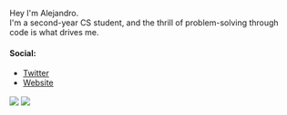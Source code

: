 Hey I'm Alejandro. <br>
I'm a second-year CS student, and the thrill of problem-solving through code is what drives me.

#### Social:
- [Twitter]()
- [Website](https://ela-c.github.io/)

<a>
  <img align="center" src="https://github-readme-stats.vercel.app/api?username=Ela-c&show_icons=true&theme=tokyonight" />
</a>
<a>
  <img align="center" src="https://github-readme-stats.vercel.app/api/top-langs/?username=Ela-c&layout=compact&show_icons=true&theme=tokyonight" />
</a>
